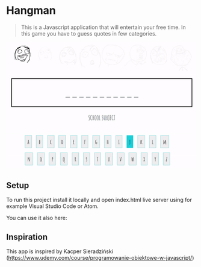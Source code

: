 # Hangman

> This is a Javascript application that will entertain your free time. In this game you have to guess quotes in few categories.

![](hangman.gif)

## Setup

To run this project install it locally and open index.html live server using for example Visual Studio Code or Atom.

You can use it also here:

## Inspiration

This app is inspired by Kacper Sieradziński (https://www.udemy.com/course/programowanie-obiektowe-w-javascript/)
